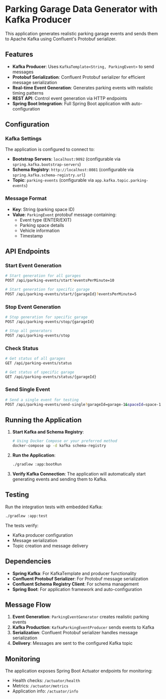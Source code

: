 # Parking Garage Data Generator with Kafka Producer

This application generates realistic parking garage events and sends them to Apache Kafka using Confluent's Protobuf serializer.

## Features

- **Kafka Producer**: Uses `KafkaTemplate<String, ParkingEvent>` to send messages
- **Protobuf Serialization**: Confluent Protobuf serializer for efficient message serialization
- **Real-time Event Generation**: Generates parking events with realistic timing patterns
- **REST API**: Control event generation via HTTP endpoints
- **Spring Boot Integration**: Full Spring Boot application with auto-configuration

## Configuration

### Kafka Settings

The application is configured to connect to:
- **Bootstrap Servers**: `localhost:9092` (configurable via `spring.kafka.bootstrap-servers`)
- **Schema Registry**: `http://localhost:8081` (configurable via `spring.kafka.schema-registry.url`)
- **Topic**: `parking-events` (configurable via `app.kafka.topic.parking-events`)

### Message Format

- **Key**: String (parking space ID)
- **Value**: `ParkingEvent` protobuf message containing:
  - Event type (ENTER/EXIT)
  - Parking space details
  - Vehicle information
  - Timestamp

## API Endpoints

### Start Event Generation

```bash
# Start generation for all garages
POST /api/parking-events/start?eventsPerMinute=10

# Start generation for specific garage
POST /api/parking-events/start/{garageId}?eventsPerMinute=5
```

### Stop Event Generation

```bash
# Stop generation for specific garage
POST /api/parking-events/stop/{garageId}

# Stop all generators
POST /api/parking-events/stop
```

### Check Status

```bash
# Get status of all garages
GET /api/parking-events/status

# Get status of specific garage
GET /api/parking-events/status/{garageId}
```

### Send Single Event

```bash
# Send a single event for testing
POST /api/parking-events/send-single?garageId=garage-1&spaceId=space-1
```

## Running the Application

1. **Start Kafka and Schema Registry**:
   ```bash
   # Using Docker Compose or your preferred method
   docker-compose up -d kafka schema-registry
   ```

2. **Run the Application**:
   ```bash
   ./gradlew :app:bootRun
   ```

3. **Verify Kafka Connection**:
   The application will automatically start generating events and sending them to Kafka.

## Testing

Run the integration tests with embedded Kafka:

```bash
./gradlew :app:test
```

The tests verify:
- Kafka producer configuration
- Message serialization
- Topic creation and message delivery

## Dependencies

- **Spring Kafka**: For KafkaTemplate and producer functionality
- **Confluent Protobuf Serializer**: For Protobuf message serialization
- **Confluent Schema Registry Client**: For schema management
- **Spring Boot**: For application framework and auto-configuration

## Message Flow

1. **Event Generation**: `ParkingEventGenerator` creates realistic parking events
2. **Kafka Production**: `KafkaParkingEventProducer` sends events to Kafka
3. **Serialization**: Confluent Protobuf serializer handles message serialization
4. **Delivery**: Messages are sent to the configured Kafka topic

## Monitoring

The application exposes Spring Boot Actuator endpoints for monitoring:
- Health checks: `/actuator/health`
- Metrics: `/actuator/metrics`
- Application info: `/actuator/info` 
